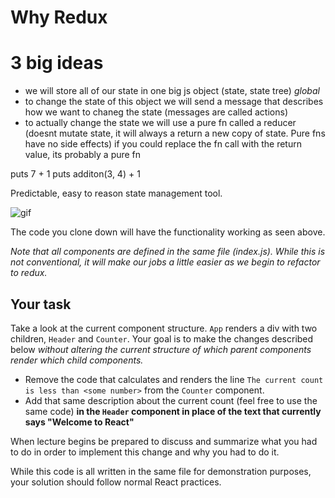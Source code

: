 # Why Redux
# 3 big ideas
- we will store all of our state in one big js object (state, state tree) _global_
- to change the state of this object we will send a message that describes how we want to chaneg the state (messages are called actions)
- to actually change the state we will use a pure fn called a reducer
(doesnt mutate state, it will always a return a new copy of state. Pure fns have no side effects)
if you could replace the fn call with the return value, its probably a pure fn

puts 7 + 1
puts additon(3, 4) + 1


Predictable, easy to reason state management tool.



![gif](http://g.recordit.co/s2OFw0VtYb.gif)

The code you clone down will have the functionality working as seen above.  

_Note that all components are defined in the same file (index.js). While this is not conventional, it will make our jobs a little easier as we begin to refactor to redux._

## Your task

Take a look at the current component structure. `App` renders a div with two children, `Header` and `Counter`.  Your goal is to make the changes described below _without altering the current structure of which parent components render which child components._

* Remove the code that calculates and renders the line `The current count is less than <some number>` from the `Counter` component.
* Add that same description about the current count (feel free to use the same code) **in the `Header` component in place of the text that currently says "Welcome to React"**


When lecture begins be prepared to discuss and summarize what you had to do in order to implement this change and why you had to do it.

While this code is all written in the same file for demonstration purposes, your solution should follow normal React practices.
